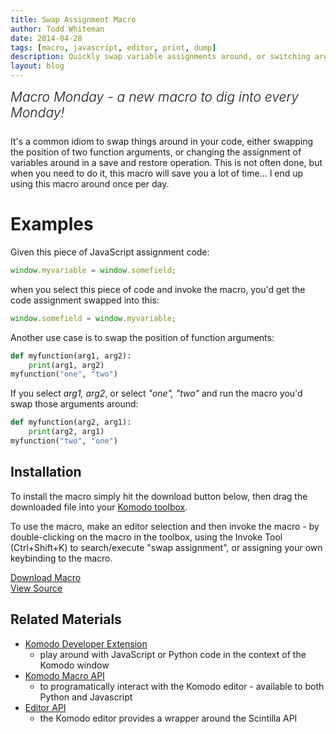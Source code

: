 ```yaml
---
title: Swap Assignment Macro
author: Todd Whiteman
date: 2014-04-28
tags: [macro, javascript, editor, print, dump]
description: Quickly swap variable assignments around, or switching argument positions.
layout: blog
---
```


<div class="centered">
<h2 style="font-weight: 300; margin: 10px 0 25px 0"><em>Macro Monday - a new macro to dig into every Monday!</em></h2>
</div>

It's a common idiom to swap things around in your code, either swapping the
position of two function arguments, or changing the assignment of variables
around in a save and restore operation. This is not often done, but when you
need to do it, this macro will save you a lot of time... I end up using this
macro around once per day.

# Examples

Given this piece of JavaScript assignment code:

```javascript
window.myvariable = window.somefield;
```

when you select this piece of code and invoke the macro, you'd get the code
assignment swapped into this:

```javascript
window.somefield = window.myvariable;
```

Another use case is to swap the position of function arguments:

```python
def myfunction(arg1, arg2):
    print(arg1, arg2)
myfunction("one", "two")
```

If you select *arg1, arg2*, or select *"one", "two"* and run the macro you'd
swap those arguments around:

```python
def myfunction(arg2, arg1):
    print(arg2, arg1)
myfunction("two", "one")
```


## Installation

To install the macro simply hit the download button below, then drag the downloaded
file into your [Komodo toolbox](/framed/?http://docs.activestate.com/komodo/8.5/toolbox.html).

To use the macro, make an editor selection and then invoke the macro - by
double-clicking on the macro in the toolbox, using the Invoke Tool
(Ctrl+Shift+K) to search/execute "swap assignment", or assigning your own
keybinding to the macro.

<div class="inline centered">
<a href="/files/macros/Swap_Assignment.komodotool" class="button primary">
    <i class="icon icon-download"></i>
    Download Macro
</a>
<div class="spacer-half"></div>
<span>
    <i class="icon icon-github"></i>
    <a href="https://github.com/Komodo/macros/blob/master/swap_assignment.js" target="_blank">View Source</a>
</span>
</div>

## Related Materials

* [Komodo Developer Extension](/framed/?http://community.activestate.com/node/1824)
  - play around with JavaScript or Python code in the context of the Komodo window
* [Komodo Macro API](/framed/?http://docs.activestate.com/komodo/8.5/macroapi.html)
  - to programatically interact with the Komodo editor - available to both
    Python and Javascript
* [Editor API](http://www.scintilla.org/ScintillaDoc.html)
  - the Komodo editor provides a wrapper around the Scintilla API
